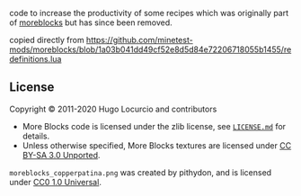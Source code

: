
code to increase the productivity of some recipes which was originally part of
[moreblocks](https://github.com/minetest-mods/moreblocks/) but has since been removed.

copied directly from
https://github.com/minetest-mods/moreblocks/blob/1a03b041dd49cf52e8d5d84e72206718055b1455/redefinitions.lua

## License

Copyright © 2011-2020 Hugo Locurcio and contributors

- More Blocks code is licensed under the zlib license, see
  [`LICENSE.md`](LICENSE.md) for details.
- Unless otherwise specified, More Blocks textures are licensed under
  [CC BY-SA 3.0 Unported](https://creativecommons.org/licenses/by-sa/3.0/).

`moreblocks_copperpatina.png` was created by pithydon, and is licensed under
[CC0 1.0 Universal](https://creativecommons.org/publicdomain/zero/1.0/).
